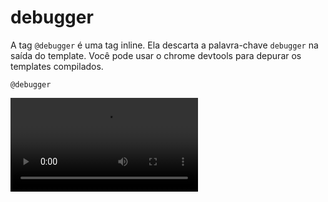 # debugger

A tag `@debugger` é uma tag inline. Ela descarta a palavra-chave `debugger` na saída do template. Você pode usar o chrome devtools para depurar os templates compilados.

```edge
@debugger
```

<video src="/docs/assets/edge-debugger.mp4" controls />
